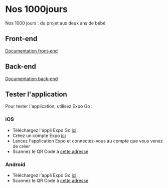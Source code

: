 # Nos 1000jours

Nos 1000 jours : du projet aux deux ans de bébé

## Front-end

[Documentation front-end](https://github.com/SocialGouv/1000jours/blob/master/front/README.md)

## Back-end

[Documentation back-end](https://github.com/SocialGouv/1000jours/blob/master/back/README.md)

## Tester l'application

Pour tester l'application, utilisez Expo Go :

### iOS

- Téléchargez l'appli Expo Go [ici](https://apps.apple.com/fr/app/expo-go/id982107779)
- Créez un compte Expo [ici](https://expo.io/signup)
- Lancez l'application Expo et connectez-vous au compte que vous venez de créer
- Scannez le QR Code à [cette adresse](https://expo.io/@alezco/projects/1000jours?release-channel=staging) 

### Android

- Téléchargez l'appli Expo Go [ici](https://play.google.com/store/apps/details?id=host.exp.exponent&hl=fr&gl=US)
- Scannez le QR Code à [cette adresse](https://expo.io/@alezco/projects/1000jours?release-channel=staging) 
